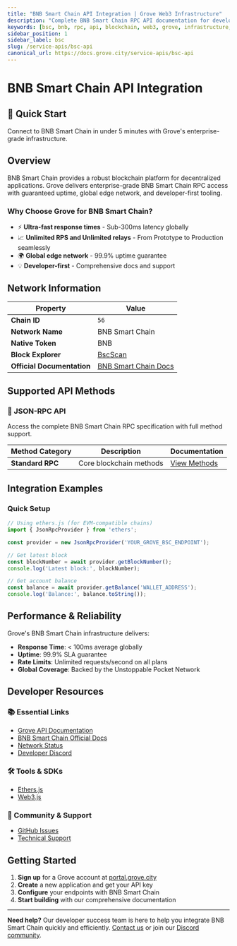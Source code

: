 ```yaml
---
title: "BNB Smart Chain API Integration | Grove Web3 Infrastructure"
description: "Complete BNB Smart Chain RPC API documentation for developers. Fast, reliable BNB Smart Chain blockchain access with Grove's enterprise infrastructure. Get started in minutes."
keywords: [bsc, bnb, rpc, api, blockchain, web3, grove, infrastructure, developers, integration]
sidebar_position: 1
sidebar_label: bsc
slug: /service-apis/bsc-api
canonical_url: https://docs.grove.city/service-apis/bsc-api
---
```


# BNB Smart Chain API Integration

<div style={{background: "linear-gradient(135deg, #f3ba2f 0%, #f0b90b 100%)", color: "white", padding: "1.5rem", borderRadius: "8px", margin: "1rem 0"}}>
  <h2 style={{color: "white", marginTop: 0}}>🚀 Quick Start</h2>
  <p style={{marginBottom: 0, fontSize: "1.1rem"}}>Connect to BNB Smart Chain in under 5 minutes with Grove's enterprise-grade infrastructure.</p>
</div>

## Overview

BNB Smart Chain provides a robust blockchain platform for decentralized applications. Grove delivers enterprise-grade BNB Smart Chain RPC access with guaranteed uptime, global edge network, and developer-first tooling.

### Why Choose Grove for BNB Smart Chain?

- ⚡ **Ultra-fast response times** - Sub-300ms latency globally
- 📈 **Unlimited RPS and Unlimited relays** - From Prototype to Production seamlessly
- 🌍 **Global edge network** - 99.9% uptime guarantee
- 💡 **Developer-first** - Comprehensive docs and support

## Network Information

| Property | Value |
|----------|-------|
| **Chain ID** | `56` |
| **Network Name** | BNB Smart Chain |
| **Native Token** | BNB |
| **Block Explorer** | [BscScan](https://bscscan.com) |
| **Official Documentation** | [BNB Smart Chain Docs](https://docs.bnbchain.org/) |

## Supported API Methods

### 🔌 JSON-RPC API
Access the complete BNB Smart Chain RPC specification with full method support.

| Method Category | Description | Documentation |
|-----------------|-------------|---------------|
| **Standard RPC** | Core blockchain methods | [View Methods](../grove-api/api-definition/definition#json-rpc-supported-methods) |

## Integration Examples

### Quick Setup

```javascript
// Using ethers.js (for EVM-compatible chains)
import { JsonRpcProvider } from 'ethers';

const provider = new JsonRpcProvider('YOUR_GROVE_BSC_ENDPOINT');

// Get latest block
const blockNumber = await provider.getBlockNumber();
console.log('Latest block:', blockNumber);

// Get account balance
const balance = await provider.getBalance('WALLET_ADDRESS');
console.log('Balance:', balance.toString());
```

## Performance & Reliability

Grove's BNB Smart Chain infrastructure delivers:

- **Response Time**: < 100ms average globally
- **Uptime**: 99.9% SLA guarantee  
- **Rate Limits**: Unlimited requests/second on all plans
- **Global Coverage**: Backed by the Unstoppable Pocket Network

## Developer Resources

### 📚 Essential Links
- [Grove API Documentation](../grove-api/overview/grove-api)
- [BNB Smart Chain Official Docs](https://docs.bnbchain.org/)
- [Network Status](https://status.grove.city)
- [Developer Discord](https://discord.gg/build-with-grove)

### 🛠️ Tools & SDKs
- [Ethers.js](https://docs.ethers.io/)
- [Web3.js](https://web3js.readthedocs.io/)

### 💬 Community & Support
- [GitHub Issues](https://github.com/buildwithgrove/path)  
- [Technical Support](https://discord.com/channels/824324475256438814/1150805396085293106)

## Getting Started

1. **Sign up** for a Grove account at [portal.grove.city](https://portal.grove.city)
2. **Create** a new application and get your API key
3. **Configure** your endpoints with BNB Smart Chain
4. **Start building** with our comprehensive documentation

---

<div style={{background: "#f8f9fa", padding: "1rem", borderLeft: "4px solid #007bff", margin: "1rem 0"}}>
  <strong>Need help?</strong> Our developer success team is here to help you integrate BNB Smart Chain quickly and efficiently. <a href="mailto:portal@grove.city">Contact us</a> or join our <a href="https://discord.gg/build-with-grove">Discord community</a>.
</div>
